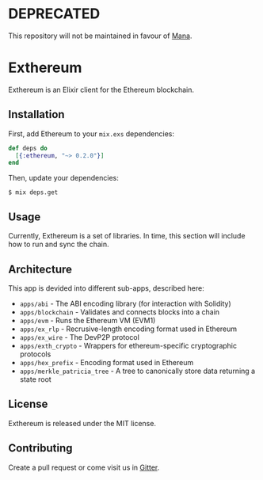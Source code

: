 # DEPRECATED

This repository will not be maintained in favour of [Mana](https://github.com/mana-ethereum/mana).

# Exthereum

Exthereum is an Elixir client for the Ethereum blockchain.

## Installation

First, add Ethereum to your `mix.exs` dependencies:

```elixir
def deps do
  [{:ethereum, "~> 0.2.0"}]
end
```

Then, update your dependencies:

```sh-session
$ mix deps.get
```

## Usage

Currently, Exthereum is a set of libraries. In time, this section will include how to run and sync the chain.

## Architecture

This app is devided into different sub-apps, described here:

* `apps/abi` - The ABI encoding library (for interaction with Solidity)
* `apps/blockchain` - Validates and connects blocks into a chain
* `apps/evm` - Runs the Ethereum VM (EVM1)
* `apps/ex_rlp` - Recrusive-length encoding format used in Ethereum
* `apps/ex_wire` - The DevP2P protocol
* `apps/exth_crypto` - Wrappers for ethereum-specific cryptographic protocols
* `apps/hex_prefix` - Encoding format used in Ethereum
* `apps/merkle_patricia_tree` - A tree to canonically store data returning a state root

## License

Exthereum is released under the MIT license.

## Contributing

Create a pull request or come visit us in [Gitter](https://gitter.im/exthereum/exthereum).